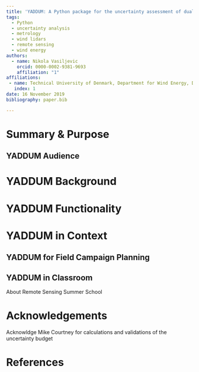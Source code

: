 ```yaml
---
title: 'YADDUM: A Python package for the uncertainty assessment of dual-Doppler retrievals of wind speed and wind direction'
tags:
  - Python
  - uncertainty analysis
  - metrology
  - wind lidars
  - remote sensing
  - wind energy
authors:
  - name: Nikola Vasiljevic
    orcid: 0000-0002-9381-9693
    affiliation: "1" 
affiliations:
 - name: Technical University of Denmark, Department for Wind Energy, Denmark
   index: 1
date: 16 November 2019
bibliography: paper.bib

---
```


# Summary & Purpose


## YADDUM Audience

# YADDUM Background

# YADDUM Functionality

# YADDUM in Context

## YADDUM for Field Campaign Planning

## YADDUM in Classroom
About Remote Sensing Summer School


# Acknowledgements

Acknowldge Mike Courtney for calculations and validations of the uncertainty budget

# References